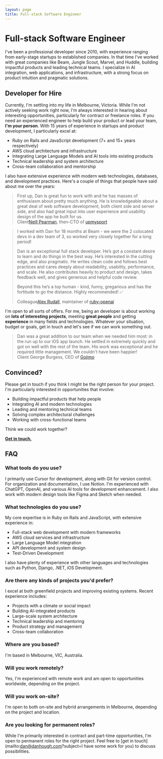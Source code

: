 ```yaml
---
layout: page
title: Full-stack Software Engineer
---
```


# Full-stack Software Engineer

I've been a professional developer since 2010, with experience ranging from early-stage startups to established companies. In that time I've worked with great companies like Beam, Jungle Scout, Marvel, and Huddle, building impactful products and leading technical teams. I specialize in AI integration, web applications, and infrastructure, with a strong focus on product intuition and pragmatic solutions.

## Developer for Hire

Currently, I'm settling into my life in Melbourne, Victoria. While I'm not actively seeking work right now, I'm always interested in hearing about interesting opportunities, particularly for contract or freelance roles. If you need an experienced engineer to help build your product or lead your team, **I'm your person**. With 15 years of experience in startups and product development, I particularly excel at:

- Ruby on Rails and JavaScript development (7+ and 15+ years respectively)
- AWS cloud architecture and infrastructure
- Integrating Large Language Models and AI tools into existing products
- Technical leadership and system architecture
- Cross-team collaboration and mentorship

I also have extensive experience with modern web technologies, databases, and development practices. Here's a couple of things that people have said about me over the years:

<blockquote>
First up, Dan is great fun to work with and he has masses of enthusiasm about pretty much anything.  He is knowledgeable about a great deal of web software development, both client side and server side, and also had great input into user experience and usability design of the app he built for us.
	<footer><span class="quotee-type">Client</span><a href="https://www.linkedin.com/in/njpearman/">Neill Pearman</a>, then-CTO of <a href="https://upmysport.com">upmysport</a></footer>
</blockquote>

<blockquote>
I worked with Dan for 18 months at Beam - we were the 2 colocated devs in a dev team of 3, so worked very closely together for a long period! 

Dan is an exceptional full stack developer. He’s got a constant desire to learn and do things in the best way. He’s interested in the cutting edge, and also pragmatic. He writes clean code and follows best practices and cares deeply about readability, usability, performance, and scale. He also contributes heavily to product and design, takes feedback well, and gives generous and helpful code review. 

Beyond this he’s a top human - kind, funny, gregarious and has the fortitude to go the distance. Highly recommended! ✅
	<footer><span class="quotee-type">Colleague</span><a href="https://www.linkedin.com/in/alexrudall/">Alex Rudall</a>, maintainer of <a href="https://github.com/alexrudall/ruby-openai">ruby-openai</a></footer>
</blockquote>

I'm open to all sorts of offers. For me, being an developer is about working on **lots of interesting projects**, meeting **great people** and getting **experience** in many fields and technologies. Whatever your situation, budget or goals, get in touch and let's see if we can work something out.

<blockquote>
Dan was a great addition to our team when we needed him most: in the run up to our iOS app launch. He settled in extremely quickly and got on well with the rest of the team. His work was exceptional and he required little management. We couldn't have been happier!
	<footer><span class="quotee-type">Client</span> George Burgess, CEO of <a href="http://gojimo.co/">Gojimo</a></footer>
</blockquote>

## Convinced?

Please get in touch if you think I might be the right person for your project. I'm particularly interested in opportunities that involve:
- Building impactful products that help people
- Integrating AI and modern technologies
- Leading and mentoring technical teams
- Solving complex architectural challenges
- Working with cross-functional teams

Think we could work together?

<a href="mailto:dan@danhough.com?subject=I think we should work together" class="cta--primary"><strong>Get in touch.</strong></a>

## FAQ

### What tools do you use?

I primarily use Cursor for development, along with Git for version control. For organization and documentation, I use Notion. I'm experienced with ChatGPT, OpenAI, and various AI tools for development enhancement. I also work with modern design tools like Figma and Sketch when needed.

### What technologies do you use?

My core expertise is in Ruby on Rails and JavaScript, with extensive experience in:
- Full-stack web development with modern frameworks
- AWS cloud services and infrastructure
- Large Language Model integration
- API development and system design
- Test-Driven Development

I also have plenty of experience with other languages and technologies such as Python, Django, .NET, iOS Development.

### Are there any kinds of projects you'd prefer?

I excel at both greenfield projects and improving existing systems. Recent experience includes:
- Projects with a climate or social impact
- Building AI-integrated products
- Large-scale system architecture
- Technical leadership and mentoring
- Product strategy and management
- Cross-team collaboration

### Where are you based?

I'm based in Melbourne, VIC, Australia.

### Will you work remotely?

Yes, I'm experienced with remote work and am open to opportunities worldwide, depending on the project.

### Will you work on-site?

I'm open to both on-site and hybrid arrangements in Melbourne, depending on the project and location.

### Are you looking for permanent roles?

While I'm primarily interested in contract and part-time opportunities, I'm open to permanent roles for the right project. Feel free to [get in touch](mailto:dan@danhough.com?subject=I have some work for you) to discuss possibilities.
